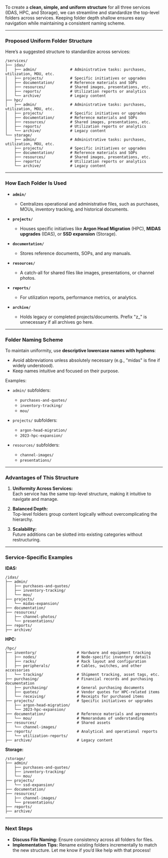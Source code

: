 

To create a **clean, simple, and uniform structure** for all three services (IDAS, HPC, and Storage), we can streamline and standardize the top-level folders across services. Keeping folder depth shallow ensures easy navigation while maintaining a consistent naming scheme.

---

### **Proposed Uniform Folder Structure**
Here’s a suggested structure to standardize across services:

```
/services/
├── idas/
│   ├── admin/               # Administrative tasks: purchases, utilization, MOU, etc.
│   ├── projects/            # Specific initiatives or upgrades
│   ├── documentation/       # Reference materials and SOPs
│   ├── resources/           # Shared images, presentations, etc.
│   ├── reports/             # Utilization reports or analytics
│   └── archive/             # Legacy content
├── hpc/
│   ├── admin/               # Administrative tasks: purchases, utilization, MOU, etc.
│   ├── projects/            # Specific initiatives or upgrades
│   ├── documentation/       # Reference materials and SOPs
│   ├── resources/           # Shared images, presentations, etc.
│   ├── reports/             # Utilization reports or analytics
│   └── archive/             # Legacy content
└── storage/
    ├── admin/               # Administrative tasks: purchases, utilization, MOU, etc.
    ├── projects/            # Specific initiatives or upgrades
    ├── documentation/       # Reference materials and SOPs
    ├── resources/           # Shared images, presentations, etc.
    ├── reports/             # Utilization reports or analytics
    └── archive/             # Legacy content
```

---

### **How Each Folder Is Used**
- **`admin/`**  
  - Centralizes operational and administrative files, such as purchases, MOUs, inventory tracking, and historical documents.
  
- **`projects/`**  
  - Houses specific initiatives like **Argon Head Migration** (HPC), **MIDAS upgrades** (IDAS), or **SSD expansion** (Storage).

- **`documentation/`**  
  - Stores reference documents, SOPs, and any manuals.

- **`resources/`**  
  - A catch-all for shared files like images, presentations, or channel photos.

- **`reports/`**  
  - For utilization reports, performance metrics, or analytics.

- **`archive/`**  
  - Holds legacy or completed projects/documents. Prefix "z_" is unnecessary if all archives go here.

---

### **Folder Naming Scheme**
To maintain uniformity, use **descriptive lowercase names with hyphens**:
- Avoid abbreviations unless absolutely necessary (e.g., "midas" is fine if widely understood).
- Keep names intuitive and focused on their purpose.

Examples:
- `admin/` subfolders:  
  - `purchases-and-quotes/`  
  - `inventory-tracking/`  
  - `mou/`

- `projects/` subfolders:  
  - `argon-head-migration/`  
  - `2023-hpc-expansion/`

- `resources/` subfolders:  
  - `channel-images/`  
  - `presentations/`

---

### **Advantages of This Structure**
1. **Uniformity Across Services:**  
   Each service has the same top-level structure, making it intuitive to navigate and manage.

2. **Balanced Depth:**  
   Top-level folders group content logically without overcomplicating the hierarchy.

3. **Scalability:**  
   Future additions can be slotted into existing categories without restructuring.

---

### **Service-Specific Examples**
**IDAS:**
```
/idas/
├── admin/
│   ├── purchases-and-quotes/
│   ├── inventory-tracking/
│   └── mou/
├── projects/
│   └── midas-expansion/
├── documentation/
├── resources/
│   ├── channel-photos/
│   └── presentations/
├── reports/
├── archive/
```

**HPC:**
```
/hpc/
├── inventory/                  # Hardware and equipment tracking
│   ├── nodes/                  # Node-specific inventory details
│   ├── racks/                  # Rack layout and configuration
│   ├── peripherals/            # Cables, switches, and other accessories
│   └── tracking/               # Shipment tracking, asset tags, etc.
├── purchasing/                 # Financial records and purchasing documentation
│   ├── purchasing/             # General purchasing documents
│   ├── quotes/                 # Vendor quotes for HPC-related items
│   └── receiving/              # Receipts for purchased items
├── projects/                   # Specific initiatives or upgrades
│   ├── argon-head-migration/
│   └── 2023-hpc-expansion/
├── documentation/              # Reference materials and agreements
│   └── mou/                    # Memorandums of understanding
├── resources/                  # Shared assets
│   └── channel-images/
├── reports/                    # Analytical and operational reports
│   └── utilization-reports/
├── archive/                    # Legacy content

```

**Storage:**
```
/storage/
├── admin/
│   ├── purchases-and-quotes/
│   ├── inventory-tracking/
│   └── mou/
├── projects/
│   └── ssd-expansion/
├── documentation/
├── resources/
│   ├── channel-images/
│   └── presentations/
├── reports/
├── archive/
```

---

### Next Steps
- **Discuss File Naming:** Ensure consistency across all folders for files.
- **Implementation Tips:** Rename existing folders incrementally to match the new structure. Let me know if you’d like help with that process!